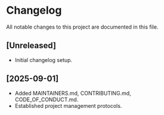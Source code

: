 # Changelog

All notable changes to this project are documented in this file.

## [Unreleased]
- Initial changelog setup.

## [2025-09-01]
- Added MAINTAINERS.md, CONTRIBUTING.md, CODE_OF_CONDUCT.md.
- Established project management protocols.